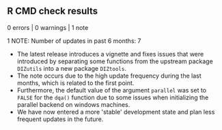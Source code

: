## R CMD check results

0 errors | 0 warnings | 1 note

1 NOTE: Number of updates in past 6 months: 7

- The latest release introduces a vignette and fixes issues that were introduced by separating some functions from the upstream package `DIZutils` into a new package `DIZtools`.
- The note occurs due to the high update frequency during the last months, which is related to the first point.
- Furthermore, the default value of the argument `parallel` was set to `FALSE` for the `dqa()` function due to some issues when initializing the parallel backend on windows machines.
- We have now entered a more 'stable' development state and plan less frequent updates in the future.
